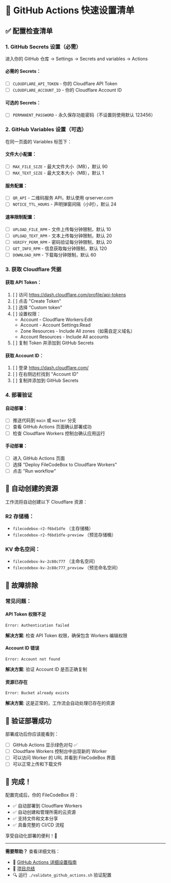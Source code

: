# 🚀 GitHub Actions 快速设置清单

## ✅ 配置检查清单

### 1. GitHub Secrets 设置（必需）
进入你的 GitHub 仓库 → Settings → Secrets and variables → Actions

#### 必需的 Secrets：
- [ ] `CLOUDFLARE_API_TOKEN` - 你的 Cloudflare API Token
- [ ] `CLOUDFLARE_ACCOUNT_ID` - 你的 Cloudflare Account ID

#### 可选的 Secrets：
- [ ] `PERMANENT_PASSWORD` - 永久保存功能密码（不设置则使用默认 123456）

### 2. GitHub Variables 设置（可选）
在同一页面的 Variables 标签下：

#### 文件大小配置：
- [ ] `MAX_FILE_SIZE` - 最大文件大小（MB），默认 90
- [ ] `MAX_TEXT_SIZE` - 最大文本大小（MB），默认 1

#### 服务配置：
- [ ] `QR_API` - 二维码服务 API，默认使用 qrserver.com
- [ ] `NOTICE_TTL_HOURS` - 声明弹窗间隔（小时），默认 24

#### 速率限制配置：
- [ ] `UPLOAD_FILE_RPM` - 文件上传每分钟限制，默认 10
- [ ] `UPLOAD_TEXT_RPM` - 文本上传每分钟限制，默认 20
- [ ] `VERIFY_PERM_RPM` - 密码验证每分钟限制，默认 20
- [ ] `GET_INFO_RPM` - 信息获取每分钟限制，默认 120
- [ ] `DOWNLOAD_RPM` - 下载每分钟限制，默认 60

### 3. 获取 Cloudflare 凭据

#### 获取 API Token：
1. [ ] 访问 https://dash.cloudflare.com/profile/api-tokens
2. [ ] 点击 "Create Token"
3. [ ] 选择 "Custom token"
4. [ ] 设置权限：
   - Account - Cloudflare Workers:Edit
   - Account - Account Settings:Read
   - Zone Resources - Include All zones（如需自定义域名）
   - Account Resources - Include All accounts
5. [ ] 复制 Token 并添加到 GitHub Secrets

#### 获取 Account ID：
1. [ ] 登录 https://dash.cloudflare.com/
2. [ ] 在右侧边栏找到 "Account ID"
3. [ ] 复制并添加到 GitHub Secrets

### 4. 部署验证

#### 自动部署：
- [ ] 推送代码到 `main` 或 `master` 分支
- [ ] 查看 GitHub Actions 页面确认部署成功
- [ ] 检查 Cloudflare Workers 控制台确认应用运行

#### 手动部署：
- [ ] 进入 GitHub Actions 页面
- [ ] 选择 "Deploy FileCodeBox to Cloudflare Workers"
- [ ] 点击 "Run workflow"

## 🎯 自动创建的资源

工作流将自动创建以下 Cloudflare 资源：

### R2 存储桶：
- `filecodebox-r2-f6bd1dfe` （主存储桶）
- `filecodebox-r2-f6bd1dfe-preview` （预览存储桶）

### KV 命名空间：
- `filecodebox-kv-2c88c777` （主命名空间）
- `filecodebox-kv-2c88c777_preview` （预览命名空间）

## 🔧 故障排除

### 常见问题：

#### API Token 权限不足
```
Error: Authentication failed
```
**解决方案**: 检查 API Token 权限，确保包含 Workers 编辑权限

#### Account ID 错误
```
Error: Account not found
```
**解决方案**: 验证 Account ID 是否正确复制

#### 资源已存在
```
Error: Bucket already exists
```
**解决方案**: 这是正常的，工作流会自动处理已存在的资源

## 📱 验证部署成功

部署成功后你应该能看到：
- [ ] GitHub Actions 显示绿色对勾 ✅
- [ ] Cloudflare Workers 控制台中出现新的 Worker
- [ ] 可以访问 Worker 的 URL 并看到 FileCodeBox 界面
- [ ] 可以正常上传和下载文件

## 🎉 完成！

配置完成后，你的 FileCodeBox 将：
- ✅ 自动部署到 Cloudflare Workers
- ✅ 自动创建和管理所需的云资源
- ✅ 支持文件和文本分享
- ✅ 具备完整的 CI/CD 流程

享受自动化部署的便利！🚀

---

**需要帮助？** 查看详细文档：
- 📖 [GitHub Actions 详细设置指南](GITHUB_ACTIONS_SETUP.md)
- 📖 [项目总结](PROJECT_SUMMARY.md)
- 🔍 运行 `./validate_github_actions.sh` 验证配置